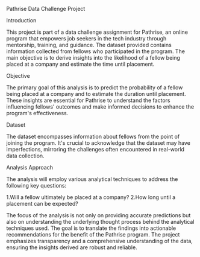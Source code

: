 Pathrise Data Challenge Project

Introduction

This project is part of a data challenge assignment for Pathrise, an online program that empowers job seekers in the tech industry through mentorship, training, and guidance. The dataset provided contains information collected from fellows who participated in the program. The main objective is to derive insights into the likelihood of a fellow being placed at a company and 
estimate the time until placement.

Objective

The primary goal of this analysis is to predict the probability of a fellow being placed at a company and to estimate the duration until placement. These insights are essential for Pathrise to understand the factors influencing fellows' outcomes and make informed decisions to enhance the program's effectiveness.

Dataset

The dataset encompasses information about fellows from the point of joining the program. It's crucial to acknowledge that the dataset may have imperfections, mirroring the challenges often encountered in real-world data collection.

Analysis Approach

The analysis will employ various analytical techniques to address the following key questions:

1.Will a fellow ultimately be placed at a company?
2.How long until a placement can be expected?

The focus of the analysis is not only on providing accurate predictions but also on understanding the underlying thought process behind the analytical techniques used. The goal is to translate the findings into actionable recommendations for the benefit of the Pathrise program. The project emphasizes transparency and a comprehensive understanding of the data, ensuring the insights derived are robust and reliable.

